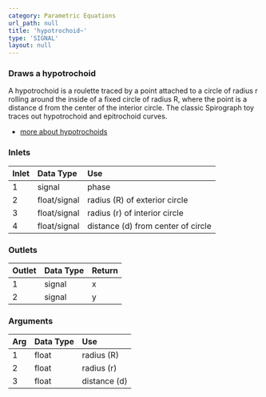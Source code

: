 ```yaml
---
category: Parametric Equations
url_path: null
title: 'hypotrochoid~'
type: 'SIGNAL'
layout: null
---
```


### Draws a hypotrochoid

A hypotrochoid is a roulette traced by a point attached to a circle of radius r rolling around the inside of a fixed circle of radius R, where the point is a distance d from the center of the interior circle. The classic Spirograph toy traces out hypotrochoid and epitrochoid curves.

- [more about hypotrochoids](https://en.wikipedia.org/wiki/Hypotrochoid)

### Inlets

| Inlet | Data Type    | Use                                |
|:------|:-------------|:-----------------------------------|
| 1     | signal       | phase                              |
| 2     | float/signal | radius (R) of exterior circle      |
| 3     | float/signal | radius (r) of interior circle      |
| 4     | float/signal | distance (d) from center of circle |


### Outlets

| Outlet | Data Type | Return |
|:-------|:----------|:-------|
| 1      | signal    | x      |
| 2      | signal    | y      |

### Arguments

| Arg | Data Type | Use          |
|:----|:----------|:-------------|
| 1   | float     | radius (R)   |
| 2   | float     | radius (r)   |
| 3   | float     | distance (d) |
